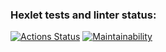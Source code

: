 ### Hexlet tests and linter status:
[![Actions Status](https://github.com/Akorsikov/php-project-48/actions/workflows/hexlet-check.yml/badge.svg)](https://github.com/Akorsikov/php-project-48/actions)
[![Maintainability](https://api.codeclimate.com/v1/badges/a8c60bf54ff88c4b0629/maintainability)](https://codeclimate.com/github/Akorsikov/php-project-48/maintainability)